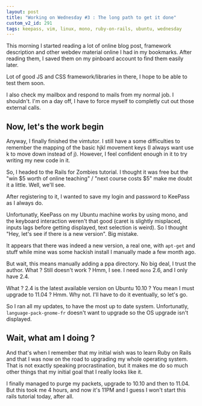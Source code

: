 ```yaml
---
layout: post
title: "Working on Wednesday #3 : The long path to get it done"
custom_v2_id: 291
tags: keepass, vim, linux, mono, ruby-on-rails, ubuntu, wednesday
---
```


This morning I started reading a lot of online blog post, framework
description and other webdev material online I had in my bookmarks. After
reading them, I saved them on my pinboard account to find them easily later.

Lot of good JS and CSS framework/libraries in there, I hope to be able to test
them soon.

I also check my mailbox and respond to mails from my normal job. I shouldn't.
I'm on a day off, I have to force myself to completly cut out those external
calls.

## Now, let's the work begin

Anyway, I finally finished the vimtutor. I still have a some difficulties to
remember the mapping of the basic hjkl movement keys (I always want use k to
move down instead of j). However, I feel confident enough in it to try writing
my new code in it.

So, I headed to the Rails for Zombies tutorial. I thought it was free but the
"win $5 worth of online teaching" / "next course costs $5" make me doubt it a
little. Well, we'll see.

After registering to it, I wanted to save my login and password to KeePass as
I always do.

Unfortunatly, KeePass on my Ubuntu machine works by using mono, and the
keyboard interaction weren't that good (caret is slightly misplaced, inputs
lags before getting displayed, text selection is weird). So I thought "Hey,
let's see if there is a new version". Big mistake.

It appears that there was indeed a new version, a real one, with `apt-get` and
stuff while mine was some hackish install I manually made a few month ago.

But wait, this means manually adding a ppa directory. No big deal, I trust the
author. What ? Still doesn't work ? Hmm, I see. I need `mono` 2.6, and I only
have 2.4.

What ? 2.4 is the latest available version on Ubuntu 10.10 ? You mean I must
upgrade to 11.04 ? Hmm. Why not. I'll have to do it eventually, so let's go.

So I ran all my updates, to have the most up to date system. Unfortunatly,
`language-pack-gnome-fr` doesn't want to upgrade so the OS upgrade isn't
displayed.

## Wait, what am I doing ?

And that's when I remember that my initial wish was to learn Ruby on Rails and
that I was now on the road to upgrading my whole operating system. That is not
exactly speaking procrastination, but it makes me do so much other things that
my initial goal that I really looks like it.

I finally managed to purge my packets, upgrade to 10.10 and then to 11.04. But
this took me 4 hours, and now it's 11PM and I guess I won't start this rails
tutorial today, after all.